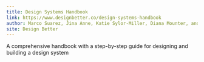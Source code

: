 ```yaml
---
title: Design Systems Handbook
link: https://www.designbetter.co/design-systems-handbook
author: Marco Suarez, Jina Anne, Katie Sylor-Miller, Diana Mounter, and Roy Stanfield
site: Design Better
---
```


A comprehensive handbook with a step-by-step guide for designing and building a design system
